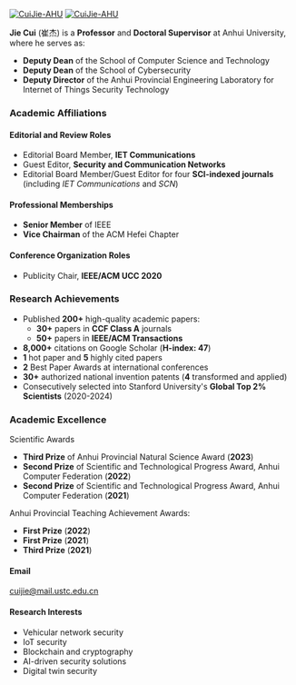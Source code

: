 [![CuiJie-AHU](https://img.shields.io/badge/CuiJie%20AHU-github-blue?logo=github)](https://github.com/CuiJie-AHU)  [![CuiJie-AHU](https://img.shields.io/badge/Offical%20page-AHU-blue)](https://cs.ahu.edu.cn/2021/1214/c20806a276867/page.htm)

**Jie Cui** (崔杰) is a **Professor** and **Doctoral Supervisor** at Anhui University, where he serves as:
- **Deputy Dean** of the School of Computer Science and Technology
- **Deputy Dean** of the School of Cybersecurity
- **Deputy Director** of the Anhui Provincial Engineering Laboratory for Internet of Things Security Technology

### Academic Affiliations

#### Editorial and Review Roles
- Editorial Board Member, **IET Communications**
- Guest Editor, **Security and Communication Networks**
- Editorial Board Member/Guest Editor for four **SCI-indexed journals** (including *IET Communications* and *SCN*)

#### Professional Memberships
- **Senior Member** of IEEE
- **Vice Chairman** of the ACM Hefei Chapter

#### Conference Organization Roles
- Publicity Chair, **IEEE/ACM UCC 2020**

### Research Achievements
- Published **200+** high-quality academic papers:
  - **30+** papers in **CCF Class A** journals
  - **50+** papers in **IEEE/ACM Transactions**
- **8,000+** citations on Google Scholar (**H-index: 47**)
- **1** hot paper and **5** highly cited papers
- **2** Best Paper Awards at international conferences
- **30+** authorized national invention patents (**4** transformed and applied)
- Consecutively selected into Stanford University's **Global Top 2% Scientists** (2020-2024)

### Academic Excellence

Scientific Awards
- **Third Prize** of Anhui Provincial Natural Science Award (**2023**)
- **Second Prize** of Scientific and Technological Progress Award, Anhui Computer Federation (**2022**)
- **Second Prize** of Scientific and Technological Progress Award, Anhui Computer Federation (**2021**)

Anhui Provincial Teaching Achievement Awards:
- **First Prize** (**2022**)
- **First Prize** (**2021**)
- **Third Prize** (**2021**)

#### Email
cuijie@mail.ustc.edu.cn

#### Research Interests
- Vehicular network security 
- IoT security 
- Blockchain and cryptography 
- AI-driven security solutions 
- Digital twin security

